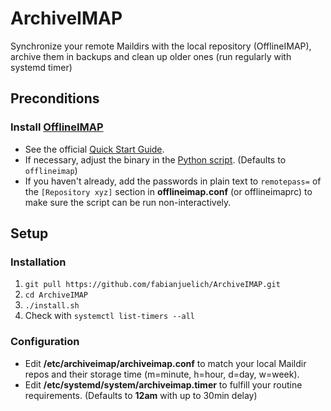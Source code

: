 # ArchiveIMAP
Synchronize your remote Maildirs with the local repository (OfflineIMAP), archive them in backups and clean up older ones (run regularly with systemd timer)
## Preconditions
### Install [OfflineIMAP](https://github.com/OfflineIMAP/offlineimap3)
- See the official [Quick Start Guide](https://www.offlineimap.org/doc/quick_start.html).
- If necessary, adjust the binary in the [Python script](./archiveimap.py). (Defaults to `offlineimap`)
- If you haven't already, add the passwords in plain text to `remotepass=` of the `[Repository xyz]` section in __offlineimap.conf__ (or offlineimaprc) to make sure the script can be run non-interactively.

## Setup

### Installation
1. `git pull https://github.com/fabianjuelich/ArchiveIMAP.git`
2. `cd ArchiveIMAP`
3. `./install.sh`
4. Check with `systemctl list-timers --all`

### Configuration
- Edit __/etc/archiveimap/archiveimap.conf__ to match your local Maildir repos and their storage time (m=minute, h=hour, d=day, w=week).
- Edit __/etc/systemd/system/archiveimap.timer__ to fulfill your routine requirements. (Defaults to __12am__ with up to 30min delay)
